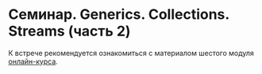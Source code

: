 # Семинар. Generics. Collections. Streams (часть 2)

К встрече рекомендуется ознакомиться с материалом шестого модуля [онлайн-курса](https://stepik.org/course/187/).
